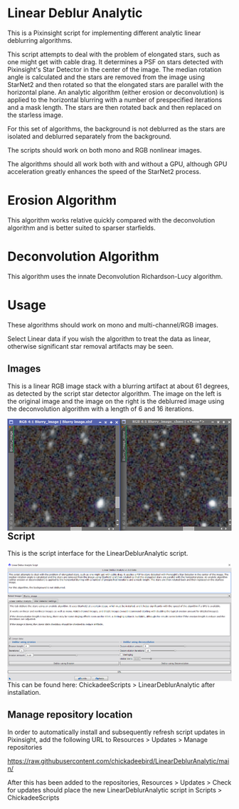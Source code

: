 # Linear Deblur Analytic

This is a Pixinsight script for implementing different analytic linear deblurring algorithms.

This script attempts to deal with the problem of elongated stars, such as one might get with cable drag. It determines a PSF on stars detected with Pixinsight's Star Detector in the center of the image. The median rotation angle is calculated and the stars are removed from the image using StarNet2 and then rotated so that the elongated stars are parallel with the horizontal plane. An analytic algorithm (either erosion or deconvolution) is applied to the horizontal blurring with a number of prespecified iterations and a mask length. The stars are then rotated back and then replaced on the starless image.

For this set of algorithms, the background is not deblurred as the stars are isolated and deblurred separately from the background.

The scripts should work on both mono and RGB nonlinear images.

The algorithms should all work both with and without a GPU, although GPU acceleration greatly enhances the speed of the StarNet2 process.

# Erosion Algorithm

This algorithm works relative quickly compared with the deconvolution algorithm and is better suited to sparser starfields.

# Deconvolution Algorithm

This algorithm uses the innate Deconvolution Richardson-Lucy algorithm.

# Usage

These algorithms should work on mono and multi-channel/RGB images.

Select Linear data if you wish the algorithm to treat the data as linear, otherwise significant star removal artifacts may be seen.

## Images

This is a linear RGB image stack with a blurring artifact at about 61 degrees, as detected by the script star detector algorithm. The image on the left is the original image and the image on the right is the deblurred image using the deconvolution algorithm with a length of 6 and 16 iterations.

<img src="./figs/LinearDeblurAnalytic deblurred stars.png" text='LinearDeblurAnalytic script' align=left />

## Script

This is the script interface for the LinearDeblurAnalytic script.

<img src="./figs/LinearDeblurAnalytic script.png" text='LinearDeblurAnalytic script' align=left />

This can be found here: ChickadeeScripts > LinearDeblurAnalytic after installation.

## Manage repository location

In order to automatically install and subsequently refresh script updates in Pixinsight, add the following URL to Resources > Updates > Manage repositories

https://raw.githubusercontent.com/chickadeebird/LinearDeblurAnalytic/main/

After this has been added to the repositories, Resources > Updates > Check for updates should place the new LinearDeblurAnalytic script in Scripts > ChickadeeScripts

